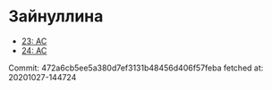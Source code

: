 # Зайнуллина
- [23: AC](23.md)
- [24: AC](24.md)

Commit: 472a6cb5ee5a380d7ef3131b48456d406f57feba
 fetched at: 20201027-144724
